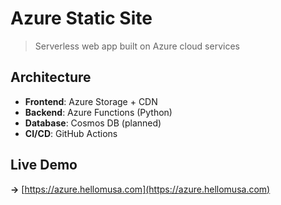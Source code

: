 # Azure Static Site

> Serverless web app built on Azure cloud services

## Architecture

- **Frontend**: Azure Storage + CDN
- **Backend**: Azure Functions (Python)
- **Database**: Cosmos DB (planned)
- **CI/CD**: GitHub Actions

## Live Demo

**→** [https://azure.hellomusa.com](https://azure.hellomusa.com)
